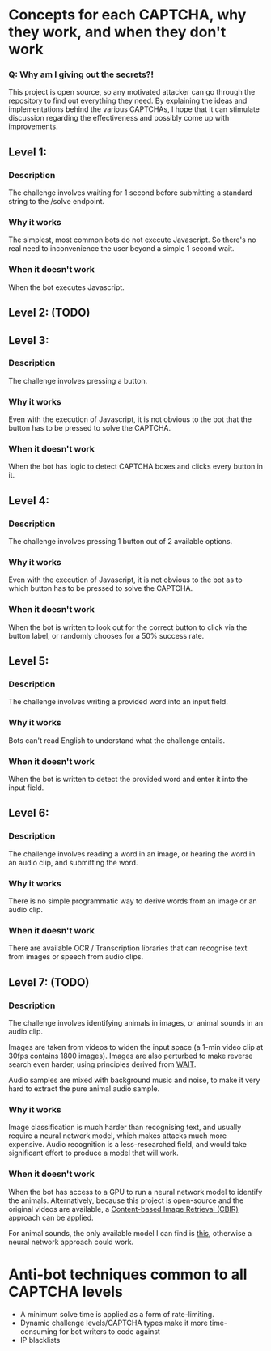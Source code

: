 # Concepts for each CAPTCHA, why they work, and when they don't work

### Q: Why am I giving out the secrets?!

This project is open source, so any motivated attacker can go through the repository to find out everything they need. By explaining the ideas and implementations behind the various CAPTCHAs, I hope that it can stimulate discussion regarding the effectiveness and possibly come up with improvements.


## Level 1:

### Description

The challenge involves waiting for 1 second before submitting a standard string to the /solve endpoint.

### Why it works

The simplest, most common bots do not execute Javascript. So there's no real need to inconvenience the user beyond a simple 1 second wait.

### When it doesn't work

When the bot executes Javascript.

## Level 2: (TODO)

## Level 3:

### Description

The challenge involves pressing a button.

### Why it works

Even with the execution of Javascript, it is not obvious to the bot that the button has to be pressed to solve the CAPTCHA.

### When it doesn't work

When the bot has logic to detect CAPTCHA boxes and clicks every button in it.

## Level 4:

### Description

The challenge involves pressing 1 button out of 2 available options.

### Why it works

Even with the execution of Javascript, it is not obvious to the bot as to which button has to be pressed to solve the CAPTCHA.

### When it doesn't work

When the bot is written to look out for the correct button to click via the button label, or randomly chooses for a 50% success rate.

## Level 5:

### Description

The challenge involves writing a provided word into an input field.

### Why it works

Bots can't read English to understand what the challenge entails.

### When it doesn't work

When the bot is written to detect the provided word and enter it into the input field.

## Level 6:

### Description

The challenge involves reading a word in an image, or hearing the word in an audio clip, and submitting the word.

### Why it works

There is no simple programmatic way to derive words from an image or an audio clip.

### When it doesn't work

There are available OCR / Transcription libraries that can recognise text from images or speech from audio clips.

## Level 7: (TODO)

### Description

The challenge involves identifying animals in images, or animal sounds in an audio clip. 

Images are taken from videos to widen the input space (a 1-min video clip at 30fps contains 1800 images). Images are also perturbed to make reverse search even harder, using principles derived from [WAIT](https://trace.moe/faq). 

Audio samples are mixed with background music and noise, to make it very hard to extract the pure animal audio sample.

### Why it works

Image classification is much harder than recognising text, and usually require a neural network model, which makes attacks much more expensive. Audio recognition is a less-researched field, and would take significant effort to produce a model that will work.

### When it doesn't work

When the bot has access to a GPU to run a neural network model to identify the animals. Alternatively, because this project is open-source and the original videos are available, a [Content-based Image Retrieval (CBIR)](https://go-talks.appspot.com/github.com/soruly/slides/whatanime.ga-2018.slide) approach can be applied.

For animal sounds, the only available model I can find is [this](https://lis-unicamp.github.io/current-projects/wasis/), otherwise a neural network approach could work.


# Anti-bot techniques common to all CAPTCHA levels

* A minimum solve time is applied as a form of rate-limiting.
* Dynamic challenge levels/CAPTCHA types make it more time-consuming for bot writers to code against
* IP blacklists